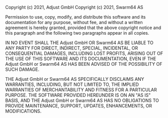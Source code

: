 Copyright (c) 2021, Adjust GmbH
Copyright (c) 2021, Swarm64 AS

Permission to use, copy, modify, and distribute this software and its
documentation for any purpose, without fee, and without a written agreement is
hereby granted, provided that the above copyright notice and this paragraph and
the following two paragraphs appear in all copies.

IN NO EVENT SHALL THE Adjust GmbH OR Swarm64 AS BE LIABLE TO ANY PARTY FOR DIRECT,
INDIRECT, SPECIAL, INCIDENTAL, OR CONSEQUENTIAL DAMAGES, INCLUDING LOST PROFITS,
ARISING OUT OF THE USE OF THIS SOFTWARE AND ITS DOCUMENTATION, EVEN IF THE
Adjust GmbH or Swarm64 AS HAS BEEN ADVISED OF THE POSSIBILITY OF SUCH DAMAGE.

THE Adjust GmbH or Swarm64 AS SPECIFICALLY DISCLAIMS ANY WARRANTIES, INCLUDING,
BUT NOT LIMITED TO, THE IMPLIED WARRANTIES OF MERCHANTABILITY AND FITNESS FOR A
PARTICULAR PURPOSE. THE SOFTWARE PROVIDED HEREUNDER IS ON AN "AS IS" BASIS, AND
THE Adjust GmbH or Swarm64 AS HAS NO OBLIGATIONS TO PROVIDE MAINTENANCE, SUPPORT,
UPDATES, ENHANCEMENTS, OR MODIFICATIONS.
